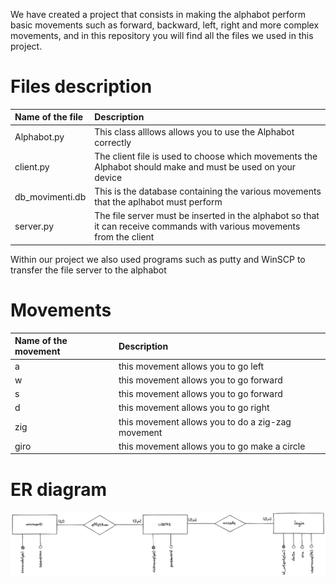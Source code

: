 We have created a project that consists in making the alphabot perform basic movements such as forward, backward, left, right and more complex movements, and in this repository you will find all the files we used in this project.


# Files description

| Name of the file     | Description                        
| :-------- | :--------------------------------- 
| Alphabot.py  | This class alllows allows you to use the Alphabot correctly
| client.py  | The client file is used to choose which movements the Alphabot should make and must be used on your device
| db_movimenti.db  | This is the database containing the various movements that the aplhabot must perform
| server.py | The file server must be inserted in the alphabot so that it can receive commands with various movements from the client

Within our project we also used programs such as putty and WinSCP to transfer the file server to the alphabot

# Movements
| Name of the movement     | Description                        
| :-------- | :--------------------------------- 
| a  | this movement allows you to go left
| w  | this movement allows you to go forward
| s  | this movement allows you to go forward
| d | this movement allows you to go right
| zig | this movement allows you to do a zig-zag movement
| giro | this movement allows you to go make a circle

# ER diagram

<img src="alphabot_http/schema-er.png" width=800>
